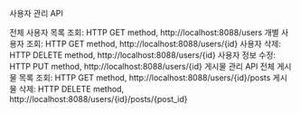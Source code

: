 사용자 관리 API

전체 사용자 목록 조회: HTTP GET method, http://localhost:8088/users
개별 사용자 조회: HTTP GET method, http://localhost:8088/users/{id}
사용자 삭제: HTTP DELETE method, http://localhost:8088/users/{id}
사용자 정보 수정: HTTP PUT method, http://localhost:8088/users/{id}
게시물 관리 API
전체 게시물 목록 조회: HTTP GET method, http://localhost:8088/users/{id}/posts
게시물 삭제: HTTP DELETE method, http://localhost:8088/users/{id}/posts/{post_id}
